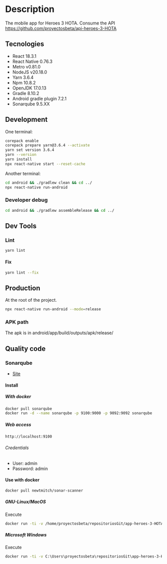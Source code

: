 # Description

The mobile app for Heroes 3 HOTA.
Consume the API https://github.com/proyectosbeta/api-heroes-3-HOTA

## Tecnologies

- React 18.3.1
- React Native 0.76.3
- Metro v0.81.0
- NodeJS v20.18.0
- Yarn 3.6.4
- Npm 10.8.2
- OpenJDK 17.0.13
- Gradle 8.10.2
- Android gradle plugin 7.2.1
- Sonarqube 9.5.XX

## Development

One terminal:

```bash
corepack enable
corepack prepare yarn@3.6.4 --activate
yarn set version 3.6.4
yarn --version
yarn install
npx react-native start --reset-cache
```

Another terminal:

```bash
cd android && ./gradlew clean && cd ../
npx react-native run-android
```

### Developer debug

```bash
cd android && ./gradlew assembleRelease && cd ../
```

## Dev Tools

### Lint

```bash
yarn lint
```

#### Fix

```bash
yarn lint --fix
```

## Production

At the root of the project.

```bash
npx react-native run-android --mode=release
```

### APK path

The apk is in android/app/build/outputs/apk/release/

## Quality code

### Sonarqube

- [Site](https://www.sonarqube.org/)

#### Install

##### With docker

```bash
docker pull sonarqube
docker run -d --name sonarqube -p 9100:9000 -p 9092:9092 sonarqube
```

##### Web access

```
http://localhost:9100
```

###### Credentials

- User: admin
- Password: admin

#### Use with docker

```bash
docker pull newtmitch/sonar-scanner

```

##### GNU-Linux/MacOS

Execute

```bash
docker run -ti -v /home/proyectosbeta/repositoriosGit/app-heroes-3-HOTA:/usr/src --link sonarqube newtmitch/sonar-scanner
```

##### Microsoft Windows

Execute

```bash
docker run -ti -v C:\Users\proyectosbeta\repositoriosGit\app-heroes-3-HOTA:/usr/src --link sonarqube newtmitch/sonar-scanner
```
